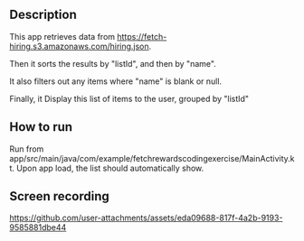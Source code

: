 ## Description
This app retrieves data from https://fetch-hiring.s3.amazonaws.com/hiring.json. 

Then it sorts the results by "listId", and then by "name". 

It also filters out any items where "name" is blank or null.

Finally, it Display this list of items to the user, grouped by "listId"

## How to run
Run from app/src/main/java/com/example/fetchrewardscodingexercise/MainActivity.kt. Upon app load, the list should automatically show.

## Screen recording

https://github.com/user-attachments/assets/eda09688-817f-4a2b-9193-9585881dbe44






